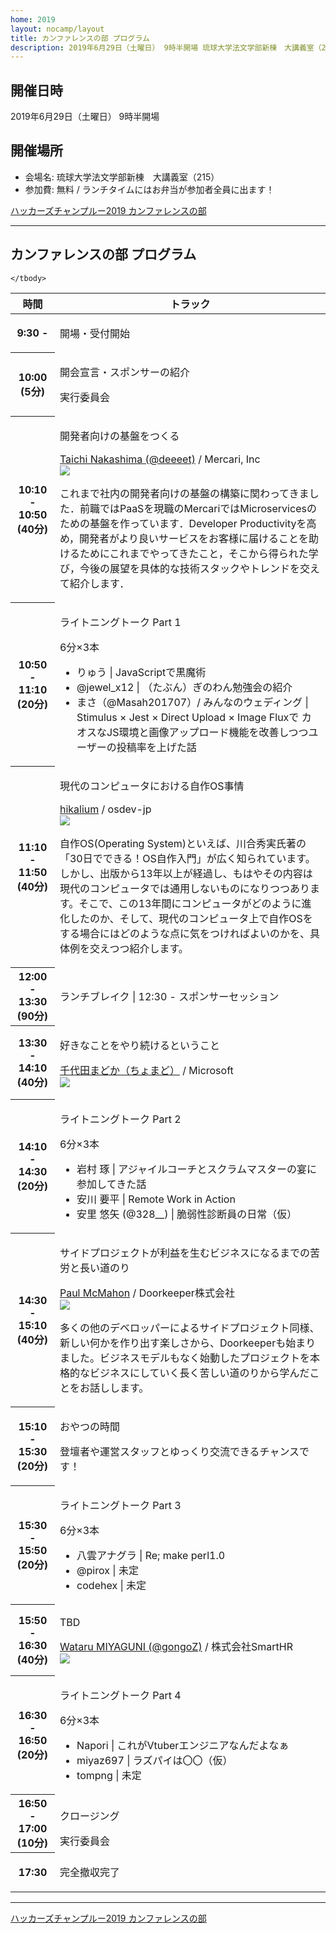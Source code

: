 ```yaml
---
home: 2019
layout: nocamp/layout
title: カンファレンスの部 プログラム
description: 2019年6月29日（土曜日） 9時半開場 琉球大学法文学部新棟　大講義室（215）
---
```


<i class="fa fa-calendar"></i> 開催日時
--------------------------------------------------------------------------------

2019年6月29日（土曜日） 9時半開場

<i class="fa fa-map-marker"></i> 開催場所
--------------------------------------------------------------------------------

- 会場名: 琉球大学法文学部新棟　大講義室（215）
- 参加費: 無料 / ランチタイムにはお弁当が参加者全員に出ます！

<a class="doorkeeper-registration-widget" href="https://hackers-champloo.doorkeeper.jp/events/91533">ハッカーズチャンプルー2019 カンファレンスの部</a><script src="https://widgets.doorkeeper.jp/w/widget.js"></script>

--------------------------------------------------------------------------------

<i class="fa fa-list-alt"></i> カンファレンスの部 プログラム
--------------------------------------------------------------------------------

<div id="schedule">
  <table>
    <thead>
      <tr>
        <th>時間</th>
        <th>トラック</th>
      </tr>
    </thead>
    <tbody>
      <tr>
        <th>9:30 -</th>
        <td><p class="track-title">開場・受付開始</p></td>
      </tr>
      <tr>
        <th>10:00 (5分)</th>
        <td>
          <p class="track-title">開会宣言・スポンサーの紹介</p>
          <p class="track-speaker">実行委員会</p>
        </td>
      </tr>
      <tr>
        <th>10:10 - 10:50 (40分)</th>
        <td>
          <p class="track-title">開発者向けの基盤をつくる</p>
          <p class="track-speaker">
            <a href="https://deeeet.com/" target="_blank">Taichi Nakashima (@deeeet)</a> / Mercari, Inc<br/>
            <a href="https://deeeet.com/" target="_blank">
              <img class="speaker-photo" src="/img/2019/speakers/deeeet.jpg" />
            </a>
            </p>
            <p class="track-description">
            これまで社内の開発者向けの基盤の構築に関わってきました．前職ではPaaSを現職のMercariではMicroservicesのための基盤を作っています．Developer Productivityを高め，開発者がより良いサービスをお客様に届けることを助けるためにこれまでやってきたこと，そこから得られた学び，今後の展望を具体的な技術スタックやトレンドを交えて紹介します．
            </p>
        </td>
      </tr>
      <tr>
        <th>10:50 - 11:10 (20分)</th>
        <td>
            <p class="track-title">ライトニングトーク Part 1</p>6分×3本<br />
            <ul>
              <li>りゅう | JavaScriptで黒魔術</li>
              <li>@jewel_x12 | （たぶん）ぎのわん勉強会の紹介</li>
              <li>まさ（@Masah201707）/ みんなのウェディング | Stimulus × Jest × Direct Upload × Image Fluxで カオスなJS環境と画像アップロード機能を改善しつつユーザーの投稿率を上げた話</li>
            </ul>
        </td>
      </tr>
      <tr>
        <th>11:10 - 11:50 (40分)</th>
        <td>
          <p class="track-title">現代のコンピュータにおける自作OS事情</p>
          <p class="track-speaker">
            <a href="https://hikalium.com/" target="_blank">hikalium</a> / osdev-jp<br/>
            <a href="https://hikalium.com/" target="_blank">
              <img class="speaker-photo" src="/img/2019/speakers/hikalium.png" />
            </a>
            </p>
            <p class="track-description">
            自作OS(Operating System)といえば、川合秀実氏著の「30日でできる！OS自作入門」が広く知られています。しかし、出版から13年以上が経過し、もはやその内容は現代のコンピュータでは通用しないものになりつつあります。そこで、この13年間にコンピュータがどのように進化したのか、そして、現代のコンピュータ上で自作OSをする場合にはどのような点に気をつければよいのかを、具体例を交えつつ紹介します。
            </p>
        </td>
      </tr>
      <tr class="track-break">
        <th>12:00 - 13:30 (90分)</th>
        <td><p class="track-title"><i class="fa fa-cutlery"></i> ランチブレイク | 12:30 - スポンサーセッション</p></td>
      </tr>
      <tr>
        <th>13:30 - 14:10 (40分)</th>
        <td>
          <p class="track-title">好きなことをやり続けるということ</p>
          <p class="track-speaker">
            <a href="https://chomado.com/" target="_blank">千代田まどか（ちょまど）</a> / Microsoft<br/>
            <a href="https://chomado.com/" target="_blank">
              <img class="speaker-photo" src="/img/2019/speakers/chomado.jpg" />
            </a>
            </p>
            <p class="track-description">
            </p>
        </td>
      </tr>
      <tr>
        <th>14:10 - 14:30 (20分)</th>
        <td>
            <p class="track-title">ライトニングトーク Part 2</p>6分×3本<br />
            <ul>
              <li>岩村 琢 | アジャイルコーチとスクラムマスターの宴に参加してきた話</li>
              <li>安川 要平 | Remote Work in Action</li>
              <li>安里 悠矢 (@328__) | 脆弱性診断員の日常（仮）</li>
            </ul>
        </td>
      </tr>
      <tr>
        <th>14:30 - 15:10 (40分)</th>
        <td>
          <p class="track-title">サイドプロジェクトが利益を生むビジネスになるまでの苦労と長い道のり</p>
          <p class="track-speaker">
            <a href="https://www.tokyodev.com/" target="_blank">Paul McMahon</a> / Doorkeeper株式会社<br/>
            <a href="https://www.tokyodev.com/" target="_blank">
              <img class="speaker-photo" src="/img/2019/speakers/paul.jpg" />
            </a>
            </p>
            <p class="track-description">
            多くの他のデベロッパーによるサイドプロジェクト同様、新しい何かを作り出す楽しさから、Doorkeeperも始まりました。ビジネスモデルもなく始動したプロジェクトを本格的なビジネスにしていく長く苦しい道のりから学んだことをお話しします。
            </p>
        </td>
      </tr>
      <tr class="track-break">
        <th>15:10 - 15:30 (20分)</th>
        <td>
          <p class="track-title"><i class="fa fa-coffee"></i> おやつの時間</p>
          <p class="track-speaker">
          登壇者や運営スタッフとゆっくり交流できるチャンスです！
          </p>
        </td>
      </tr>
      <tr>
        <th>15:30 - 15:50 (20分)</th>
        <td>
            <p class="track-title">ライトニングトーク Part 3</p>6分×3本<br />
            <ul>
              <li>八雲アナグラ | Re; make perl1.0</li>
              <li>@pirox | 未定</li>
              <li>codehex | 未定</li>
            </ul>
        </td>
      </tr>
      <tr>
        <th>15:50 - 16:30 (40分)</th>
        <td>
          <p class="track-title">TBD</p>
          <p class="track-speaker">
            <a href="http://gongo.pw/" target="_blank">Wataru MIYAGUNI (@gongoZ)</a> / 株式会社SmartHR<br/>
            <a href="http://gongo.pw/" target="_blank">
              <img class="speaker-photo" src="/img/2019/speakers/gongo.png" />
            </a>
            </p>
            <p class="track-description">
            </p>
        </td>
      </tr>
      <tr>
        <th>16:30 - 16:50 (20分)</th>
        <td>
            <p class="track-title">ライトニングトーク Part 4</p>6分×3本<br />
            <ul>
              <li>Napori | これがVtuberエンジニアなんだよなぁ</li>
              <li>miyaz697 | ラズパイは〇〇（仮）</li>
              <li>tompng | 未定</li>
            </ul>
        </td>
      </tr>
      <tr>
        <th>16:50 - 17:00 (10分)</th>
        <td>
          <p class="track-title">クロージング</p>実行委員会<br />
        </td>
      </tr>
      <tr>
        <th>17:30</th>
        <td>
          <p class="track-title">完全撤収完了</p>
        </td>
      </tr>

    </tbody>
  </table>
</div>

-----

<a class="doorkeeper-registration-widget" href="https://hackers-champloo.doorkeeper.jp/events/91533">ハッカーズチャンプルー2019 カンファレンスの部</a><script src="https://widgets.doorkeeper.jp/w/widget.js"></script>
